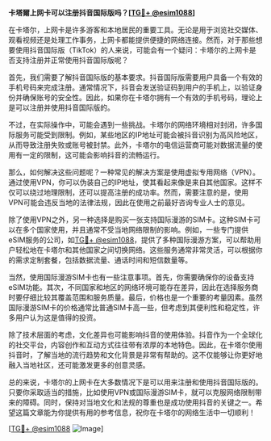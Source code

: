 **卡塔爾上网卡可以注册抖音国际版吗？[[TG💪+ @esim1088](https://t.me/s/esim1088)]**

在卡塔尔，上网卡是许多游客和本地居民的重要工具。无论是用于浏览社交媒体、观看视频还是处理工作事务，上网卡都能提供便捷的网络连接。然而，对于那些想要使用抖音国际版（TikTok）的人来说，可能会有一个疑问：卡塔尔的上网卡是否支持注册并正常使用抖音国际版呢？

首先，我们需要了解抖音国际版的基本要求。抖音国际版需要用户具备一个有效的手机号码来完成注册。通常情况下，抖音会发送验证码到用户的手机上，以验证身份并确保账号的安全性。因此，如果你在卡塔尔拥有一个有效的手机号码，理论上是可以注册并使用抖音国际版的。

不过，在实际操作中，可能会遇到一些挑战。卡塔尔的网络环境相对封闭，许多国际服务可能受到限制。例如，某些地区的IP地址可能会被抖音识别为高风险地区，从而导致注册失败或账号被封禁。此外，卡塔尔的电信运营商可能对数据流量的使用有一定的限制，这可能会影响抖音的流畅运行。

那么，如何解决这些问题呢？一种常见的解决方案是使用虚拟专用网络（VPN）。通过使用VPN，你可以伪装自己的IP地址，使其看起来像是来自其他国家。这样不仅可以绕过地理限制，还可以提高注册的成功率。然而，需要注意的是，使用VPN可能会违反当地的法律法规，因此在使用之前最好咨询专业人士的意见。

除了使用VPN之外，另一种选择是购买一张支持国际漫游的SIM卡。这种SIM卡可以在多个国家使用，并且通常不受当地网络限制的影响。例如，一些专门提供eSIM服务的公司，如[TG💪+ @esim1088](https://t.me/s/esim1088)，提供了多种国际漫游方案，可以帮助用户轻松地在卡塔尔和其他国家之间切换网络。这些服务通常非常灵活，可以根据你的需求定制套餐，包括数据流量、通话时间和短信数量等。

当然，使用国际漫游SIM卡也有一些注意事项。首先，你需要确保你的设备支持eSIM功能。其次，不同国家和地区的网络环境可能存在差异，因此在选择服务商时要仔细比较其覆盖范围和服务质量。最后，价格也是一个重要的考量因素。虽然国际漫游SIM卡的价格通常比普通SIM卡高一些，但考虑到其便利性和稳定性，许多用户认为这是值得的投资。

除了技术层面的考虑，文化差异也可能影响抖音的使用体验。抖音作为一个全球化的社交平台，内容创作和互动方式往往带有浓厚的本地特色。因此，在卡塔尔使用抖音时，了解当地的流行趋势和文化背景是非常有帮助的。这不仅能够让你更好地融入当地社区，还可能激发更多的创意灵感。

总的来说，卡塔尔的上网卡在大多数情况下是可以用来注册和使用抖音国际版的。只要你采取适当的措施，比如使用VPN或国际漫游SIM卡，就可以克服网络限制带来的障碍。同时，保持对当地文化和法规的尊重也是成功使用抖音的关键之一。希望这篇文章能为你提供有用的参考信息，祝你在卡塔尔的网络生活中一切顺利！

[[TG💪+ @esim1088](https://t.me/s/esim1088) ![Image](https://i.postimg.cc/4NQfJmqS/Snipaste-2025-05-13-00-14-12.png)]